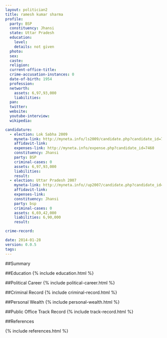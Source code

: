 ```yaml
---
layout: politician2
title: ramesh kumar sharma
profile: 
  party: BSP
  constituency: Jhansi
  state: Uttar Pradesh
  education: 
    level: 
    details: not given
  photo: 
  sex: 
  caste: 
  religion: 
  current-office-title: 
  crime-accusation-instances: 0
  date-of-birth: 1954
  profession: 
  networth: 
    assets: 6,97,93,000
    liabilities: 
  pan: 
  twitter: 
  website: 
  youtube-interview: 
  wikipedia: 

candidature: 
  - election: Lok Sabha 2009
    myneta-link: http://myneta.info/ls2009/candidate.php?candidate_id=7460
    affidavit-link: 
    expenses-link: http://myneta.info/expense.php?candidate_id=7460
    constituency: Jhansi 
    party: BSP
    criminal-cases: 0
    assets: 6,97,93,000
    liabilities: 
    result:  
  - election: Uttar Pradesh 2007
    myneta-link: http://myneta.info//up2007/candidate.php?candidate_id=804
    affidavit-link: 
    expenses-link: 
    constituency: Jhansi 
    party: bsp
    criminal-cases: 0
    assets: 6,69,42,000
    liabilities: 6,90,000
    result:  

crime-record: 

date: 2014-01-28
version: 0.0.5
tags: 
---
```

##Summary


##Education
{% include education.html %}


##Political Career
{% include political-career.html %}


##Criminal Record
{% include criminal-record.html %}


##Personal Wealth
{% include personal-wealth.html %}


##Public Office Track Record
{% include track-record.html %}


##References


{% include references.html %}